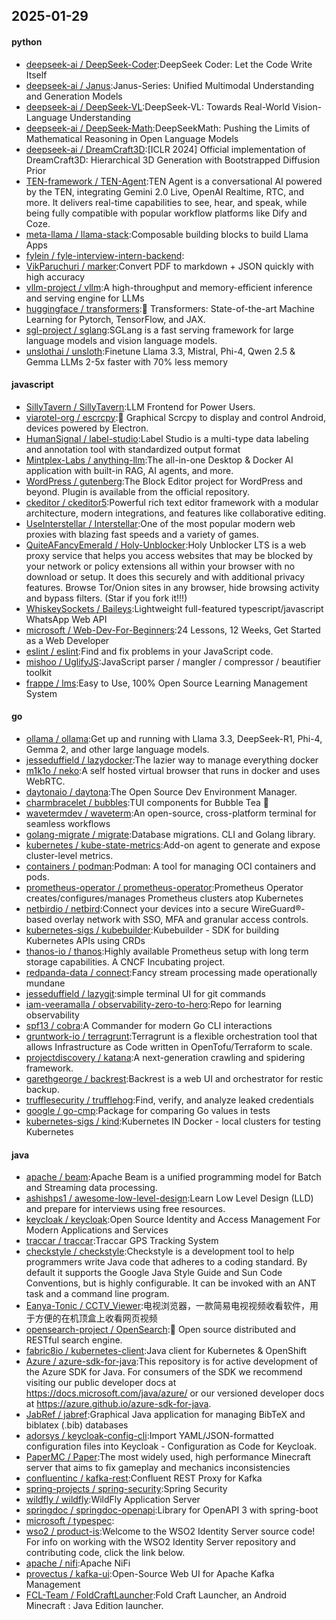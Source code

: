 ## 2025-01-29

#### python
* [deepseek-ai / DeepSeek-Coder](https://github.com/deepseek-ai/DeepSeek-Coder):DeepSeek Coder: Let the Code Write Itself
* [deepseek-ai / Janus](https://github.com/deepseek-ai/Janus):Janus-Series: Unified Multimodal Understanding and Generation Models
* [deepseek-ai / DeepSeek-VL](https://github.com/deepseek-ai/DeepSeek-VL):DeepSeek-VL: Towards Real-World Vision-Language Understanding
* [deepseek-ai / DeepSeek-Math](https://github.com/deepseek-ai/DeepSeek-Math):DeepSeekMath: Pushing the Limits of Mathematical Reasoning in Open Language Models
* [deepseek-ai / DreamCraft3D](https://github.com/deepseek-ai/DreamCraft3D):[ICLR 2024] Official implementation of DreamCraft3D: Hierarchical 3D Generation with Bootstrapped Diffusion Prior
* [TEN-framework / TEN-Agent](https://github.com/TEN-framework/TEN-Agent):TEN Agent is a conversational AI powered by the TEN, integrating Gemini 2.0 Live, OpenAI Realtime, RTC, and more. It delivers real-time capabilities to see, hear, and speak, while being fully compatible with popular workflow platforms like Dify and Coze.
* [meta-llama / llama-stack](https://github.com/meta-llama/llama-stack):Composable building blocks to build Llama Apps
* [fylein / fyle-interview-intern-backend](https://github.com/fylein/fyle-interview-intern-backend):
* [VikParuchuri / marker](https://github.com/VikParuchuri/marker):Convert PDF to markdown + JSON quickly with high accuracy
* [vllm-project / vllm](https://github.com/vllm-project/vllm):A high-throughput and memory-efficient inference and serving engine for LLMs
* [huggingface / transformers](https://github.com/huggingface/transformers):🤗 Transformers: State-of-the-art Machine Learning for Pytorch, TensorFlow, and JAX.
* [sgl-project / sglang](https://github.com/sgl-project/sglang):SGLang is a fast serving framework for large language models and vision language models.
* [unslothai / unsloth](https://github.com/unslothai/unsloth):Finetune Llama 3.3, Mistral, Phi-4, Qwen 2.5 & Gemma LLMs 2-5x faster with 70% less memory

#### javascript
* [SillyTavern / SillyTavern](https://github.com/SillyTavern/SillyTavern):LLM Frontend for Power Users.
* [viarotel-org / escrcpy](https://github.com/viarotel-org/escrcpy):📱 Graphical Scrcpy to display and control Android, devices powered by Electron.
* [HumanSignal / label-studio](https://github.com/HumanSignal/label-studio):Label Studio is a multi-type data labeling and annotation tool with standardized output format
* [Mintplex-Labs / anything-llm](https://github.com/Mintplex-Labs/anything-llm):The all-in-one Desktop & Docker AI application with built-in RAG, AI agents, and more.
* [WordPress / gutenberg](https://github.com/WordPress/gutenberg):The Block Editor project for WordPress and beyond. Plugin is available from the official repository.
* [ckeditor / ckeditor5](https://github.com/ckeditor/ckeditor5):Powerful rich text editor framework with a modular architecture, modern integrations, and features like collaborative editing.
* [UseInterstellar / Interstellar](https://github.com/UseInterstellar/Interstellar):One of the most popular modern web proxies with blazing fast speeds and a variety of games.
* [QuiteAFancyEmerald / Holy-Unblocker](https://github.com/QuiteAFancyEmerald/Holy-Unblocker):Holy Unblocker LTS is a web proxy service that helps you access websites that may be blocked by your network or policy extensions all within your browser with no download or setup. It does this securely and with additional privacy features. Browse Tor/Onion sites in any browser, hide browsing activity and bypass filters. (Star if you fork it!!!)
* [WhiskeySockets / Baileys](https://github.com/WhiskeySockets/Baileys):Lightweight full-featured typescript/javascript WhatsApp Web API
* [microsoft / Web-Dev-For-Beginners](https://github.com/microsoft/Web-Dev-For-Beginners):24 Lessons, 12 Weeks, Get Started as a Web Developer
* [eslint / eslint](https://github.com/eslint/eslint):Find and fix problems in your JavaScript code.
* [mishoo / UglifyJS](https://github.com/mishoo/UglifyJS):JavaScript parser / mangler / compressor / beautifier toolkit
* [frappe / lms](https://github.com/frappe/lms):Easy to Use, 100% Open Source Learning Management System

#### go
* [ollama / ollama](https://github.com/ollama/ollama):Get up and running with Llama 3.3, DeepSeek-R1, Phi-4, Gemma 2, and other large language models.
* [jesseduffield / lazydocker](https://github.com/jesseduffield/lazydocker):The lazier way to manage everything docker
* [m1k1o / neko](https://github.com/m1k1o/neko):A self hosted virtual browser that runs in docker and uses WebRTC.
* [daytonaio / daytona](https://github.com/daytonaio/daytona):The Open Source Dev Environment Manager.
* [charmbracelet / bubbles](https://github.com/charmbracelet/bubbles):TUI components for Bubble Tea 🫧
* [wavetermdev / waveterm](https://github.com/wavetermdev/waveterm):An open-source, cross-platform terminal for seamless workflows
* [golang-migrate / migrate](https://github.com/golang-migrate/migrate):Database migrations. CLI and Golang library.
* [kubernetes / kube-state-metrics](https://github.com/kubernetes/kube-state-metrics):Add-on agent to generate and expose cluster-level metrics.
* [containers / podman](https://github.com/containers/podman):Podman: A tool for managing OCI containers and pods.
* [prometheus-operator / prometheus-operator](https://github.com/prometheus-operator/prometheus-operator):Prometheus Operator creates/configures/manages Prometheus clusters atop Kubernetes
* [netbirdio / netbird](https://github.com/netbirdio/netbird):Connect your devices into a secure WireGuard®-based overlay network with SSO, MFA and granular access controls.
* [kubernetes-sigs / kubebuilder](https://github.com/kubernetes-sigs/kubebuilder):Kubebuilder - SDK for building Kubernetes APIs using CRDs
* [thanos-io / thanos](https://github.com/thanos-io/thanos):Highly available Prometheus setup with long term storage capabilities. A CNCF Incubating project.
* [redpanda-data / connect](https://github.com/redpanda-data/connect):Fancy stream processing made operationally mundane
* [jesseduffield / lazygit](https://github.com/jesseduffield/lazygit):simple terminal UI for git commands
* [iam-veeramalla / observability-zero-to-hero](https://github.com/iam-veeramalla/observability-zero-to-hero):Repo for learning observability
* [spf13 / cobra](https://github.com/spf13/cobra):A Commander for modern Go CLI interactions
* [gruntwork-io / terragrunt](https://github.com/gruntwork-io/terragrunt):Terragrunt is a flexible orchestration tool that allows Infrastructure as Code written in OpenTofu/Terraform to scale.
* [projectdiscovery / katana](https://github.com/projectdiscovery/katana):A next-generation crawling and spidering framework.
* [garethgeorge / backrest](https://github.com/garethgeorge/backrest):Backrest is a web UI and orchestrator for restic backup.
* [trufflesecurity / trufflehog](https://github.com/trufflesecurity/trufflehog):Find, verify, and analyze leaked credentials
* [google / go-cmp](https://github.com/google/go-cmp):Package for comparing Go values in tests
* [kubernetes-sigs / kind](https://github.com/kubernetes-sigs/kind):Kubernetes IN Docker - local clusters for testing Kubernetes

#### java
* [apache / beam](https://github.com/apache/beam):Apache Beam is a unified programming model for Batch and Streaming data processing.
* [ashishps1 / awesome-low-level-design](https://github.com/ashishps1/awesome-low-level-design):Learn Low Level Design (LLD) and prepare for interviews using free resources.
* [keycloak / keycloak](https://github.com/keycloak/keycloak):Open Source Identity and Access Management For Modern Applications and Services
* [traccar / traccar](https://github.com/traccar/traccar):Traccar GPS Tracking System
* [checkstyle / checkstyle](https://github.com/checkstyle/checkstyle):Checkstyle is a development tool to help programmers write Java code that adheres to a coding standard. By default it supports the Google Java Style Guide and Sun Code Conventions, but is highly configurable. It can be invoked with an ANT task and a command line program.
* [Eanya-Tonic / CCTV_Viewer](https://github.com/Eanya-Tonic/CCTV_Viewer):电视浏览器，一款简易电视视频收看软件，用于方便的在机顶盒上收看网页视频
* [opensearch-project / OpenSearch](https://github.com/opensearch-project/OpenSearch):🔎 Open source distributed and RESTful search engine.
* [fabric8io / kubernetes-client](https://github.com/fabric8io/kubernetes-client):Java client for Kubernetes & OpenShift
* [Azure / azure-sdk-for-java](https://github.com/Azure/azure-sdk-for-java):This repository is for active development of the Azure SDK for Java. For consumers of the SDK we recommend visiting our public developer docs at https://docs.microsoft.com/java/azure/ or our versioned developer docs at https://azure.github.io/azure-sdk-for-java.
* [JabRef / jabref](https://github.com/JabRef/jabref):Graphical Java application for managing BibTeX and biblatex (.bib) databases
* [adorsys / keycloak-config-cli](https://github.com/adorsys/keycloak-config-cli):Import YAML/JSON-formatted configuration files into Keycloak - Configuration as Code for Keycloak.
* [PaperMC / Paper](https://github.com/PaperMC/Paper):The most widely used, high performance Minecraft server that aims to fix gameplay and mechanics inconsistencies
* [confluentinc / kafka-rest](https://github.com/confluentinc/kafka-rest):Confluent REST Proxy for Kafka
* [spring-projects / spring-security](https://github.com/spring-projects/spring-security):Spring Security
* [wildfly / wildfly](https://github.com/wildfly/wildfly):WildFly Application Server
* [springdoc / springdoc-openapi](https://github.com/springdoc/springdoc-openapi):Library for OpenAPI 3 with spring-boot
* [microsoft / typespec](https://github.com/microsoft/typespec):
* [wso2 / product-is](https://github.com/wso2/product-is):Welcome to the WSO2 Identity Server source code! For info on working with the WSO2 Identity Server repository and contributing code, click the link below.
* [apache / nifi](https://github.com/apache/nifi):Apache NiFi
* [provectus / kafka-ui](https://github.com/provectus/kafka-ui):Open-Source Web UI for Apache Kafka Management
* [FCL-Team / FoldCraftLauncher](https://github.com/FCL-Team/FoldCraftLauncher):Fold Craft Launcher, an Android Minecraft : Java Edition launcher.
